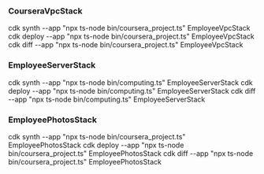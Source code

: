 ### CourseraVpcStack
cdk synth --app "npx ts-node bin/coursera_project.ts" EmployeeVpcStack
cdk deploy --app "npx ts-node bin/coursera_project.ts" EmployeeVpcStack
cdk diff --app "npx ts-node bin/coursera_project.ts" EmployeeVpcStack


### EmployeeServerStack
cdk synth --app "npx ts-node bin/computing.ts" EmployeeServerStack
cdk deploy --app "npx ts-node bin/computing.ts" EmployeeServerStack
cdk diff --app "npx ts-node bin/computing.ts" EmployeeServerStack

### EmployeePhotosStack
cdk synth --app "npx ts-node bin/coursera_project.ts" EmployeePhotosStack
cdk deploy --app "npx ts-node bin/coursera_project.ts" EmployeePhotosStack
cdk diff --app "npx ts-node bin/coursera_project.ts" EmployeePhotosStack
